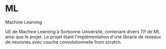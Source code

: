 # ML
Machine Learning

UE de Machine Learning à Sorbonne Université, contenant divers TP de ML ainsi que le projet.
Le projet étant l'implémentation d'une librarie de réseaux de neurones avec couche convolutionnelle from scratch.
